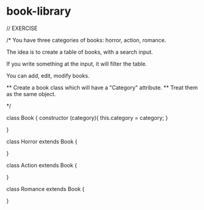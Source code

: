 # book-library

// EXERCISE

/* You have three categories of books: horror, action, romance.

The idea is to create a table of books, with a search input.

If you write something at the input, it will filter the table.

You can add, edit, modify books.


** Create a book class which will have a "Category" attribute. 
** Treat them as the same object.

*/

class Book {
    constructor (category){
        this.category = category; 
    }
   
}

class Horror extends Book {
    

}

class Action extends Book {
    
    
}

class Romance extends Book {
    
    
}
